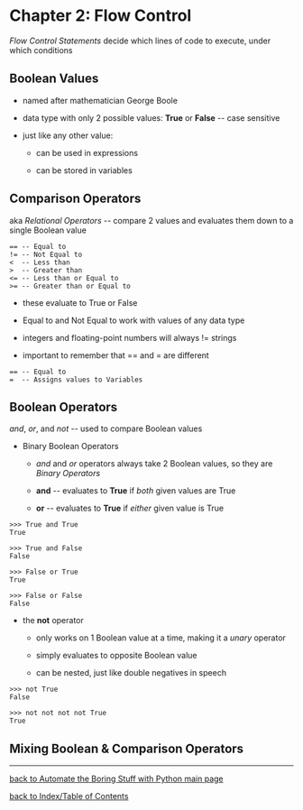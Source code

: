 # Chapter 2: Flow Control

*Flow Control Statements* decide which lines of code to execute, under which conditions

## Boolean Values

* named after mathematician George Boole

* data type with only 2 possible values: **True** or **False** -- case sensitive

* just like any other value:

    - can be used in expressions

    - can be stored in variables


## Comparison Operators

aka *Relational Operators* -- compare 2 values and evaluates them down to a single Boolean value

```
== -- Equal to
!= -- Not Equal to
<  -- Less than
>  -- Greater than
<= -- Less than or Equal to
>= -- Greater than or Equal to
```

* these evaluate to True or False

* Equal to and Not Equal to work with values of any data type

* integers and floating-point numbers will always != strings

* important to remember that == and = are different
```
== -- Equal to
=  -- Assigns values to Variables
```


## Boolean Operators

*and*, *or*, and *not* -- used to compare Boolean values

* Binary Boolean Operators

    - *and* and *or* operators always take 2 Boolean values, so they are *Binary Operators*

    - **and** -- evaluates to **True** if *both* given values are True

    - **or** -- evaluates to **True** if *either* given value is True

```
>>> True and True
True

>>> True and False
False
```

```
>>> False or True
True

>>> False or False
False
```

* the **not** operator

    - only works on 1 Boolean value at a time, making it a *unary* operator

    - simply evaluates to opposite Boolean value

    - can be nested, just like double negatives in speech

```
>>> not True
False

>>> not not not not True
True
```

## Mixing Boolean & Comparison Operators


---
[back to Automate the Boring Stuff with Python main page](atbswp.md)

[back to Index/Table of Contents](index.md)
